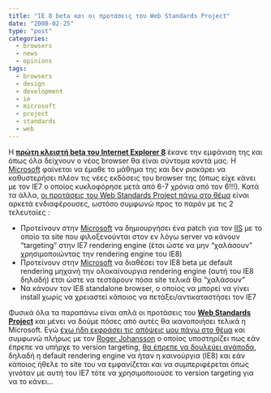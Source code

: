 ```yaml
---
title: "IE 8 beta και οι προτάσεις του Web Standards Project"
date: "2008-02-25"
type: "post"
categories:
  - browsers
  - news
  - opinions
tags:
  - browsers
  - design
  - development
  - ie
  - microsoft
  - project
  - standards
  - web
---
```


Η [**πρώτη κλειστή beta του Internet Explorer 8**](http://techtoday.110mb.com/2008/02/23/internet-explorer-8-beta-1-available-on-connect/ "IE 8 beta") έκανε την εμφάνιση της και όπως όλα δείχνουν ο νέος browser θα είναι σύντομα κοντά μας. Η [Microsoft](http://www.microsoft.com/ "Microsoft site") φαίνεται να έμαθε το μάθημα της και δεν ρισκάρει να καθυστερήσει πλέον τις νέες εκδόσεις του browser της (όπως είχε κάνει με τον IE7 ο οποίος κυκλοφόρησε μετά από 6-7 χρόνια από τον 6!!!). Κατά τα άλλα, [οι προτάσεις του Web Standards Project πάνω στο θέμα](http://www.webstandards.org/2008/02/24/wasp-round-table-ie8s-default-version-targeting-behavior/ "Web Standrds Project suggestions") είναι αρκετά ενδιαφέρουσες, ωστόσο συμφωνώ προς το παρόν με τις 2 τελευταίες :

- Προτείνουν στην [Microsoft](http://www.microsoft.com/ "Microsoft site") να δημιουργήσει ένα patch για τον [IIS](http://www.microsoft.com/windowsserver2003/iis/ "IIS server site") με το οποίο τα site που φιλοξενούνται στον εν λόγω server να κάνουν “targeting” στην ΙΕ7 rendering engine (έτσι ώστε να μην “χαλάσουν” χρησιμοποιώντας την rendering engine του ΙΕ8)
- Προτείνουν στην [Microsoft](http://www.microsoft.com/ "Microsoft site") να διαθέσει τον IE8 beta με default rendering μηχανή την ολοκαίνουργια rendering engine (αυτή του IE8 δηλαδή) έτσι ώστε να τεστάρουν πόσα site τελικά θα “χαλάσουν”
- Να κάνουν τον IE8 standalone browser, ο οποίος να μπορεί να γίνει install χωρίς να χρειαστεί κάποιος να πετάξει/αντικαταστήσει τον IE7

Φυσικά όλα τα παραπάνω είναι απλά οι προτάσεις του [**Web Standards Project**](http://www.webstandards.org/ "Web Standrds Project site") και μένει να δούμε πόσες από αυτές θα ικανοποιήσει τελικά η Microsoft. Εγώ [έχω ήδη εκφράσει τις απόψεις μου πάνω στο θέμα](http://www.tsevdos.com/2008/01/29/internet-explorer-8-and-version-targeting-microsofts-big-mistake/ "Tsevdos opinion on version targeting") και συμφωνώ πλήρως με τον [Roger Johansson](http://www.456bereastreet.com/ "Roger Johansson's blog") ο οποίος υποστηρίζει πως εάν έπρεπε να υπήρχε το version targeting, [θα έπρεπε να δουλεύει ανάποδα](http://www.456bereastreet.com/archive/200802/doctype_switching_for_ie_8/ "How version targeting must be used"), δηλαδή η default rendering engine να ήταν η καινούργια (IE8) και εάν κάποιος ήθελε το site του να εμφανίζεται και να συμπεριφέρεται όπως γινόταν με αυτή του IE7 τότε να χρησιμοποιούσε το version targeting για να το κάνει…
